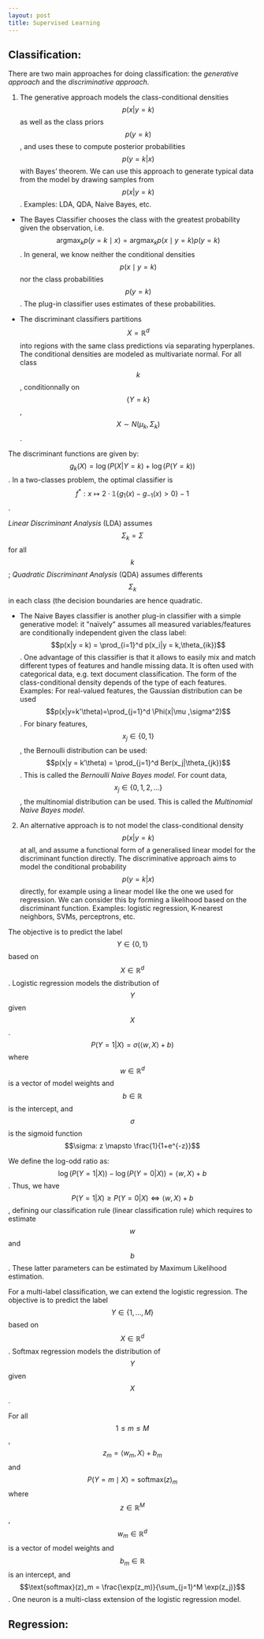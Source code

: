```yaml
---
layout: post
title: Supervised Learning
---
```


## Classification:

There are two main approaches for doing classification: the *generative approach* and the *discriminative approach*.

1. The generative approach models the class-conditional densities $$p(x|y = k)$$ as well as the class priors $$p(y = k)$$, and uses these to compute posterior probabilities $$p(y = k|x)$$ with Bayes’ theorem. We can use this approach to generate typical data from the model by drawing samples from $$p(x|y = k)$$.
Examples: LDA, QDA, Naive Bayes, etc.

* The Bayes Classifier chooses the class with the greatest probability given the observation, i.e. $$\text{argmax}_k p(y = k \mid x) = \text{argmax}_k p(x \mid y = k) p(y = k)$$.
In general, we know neither the conditional densities $$p(x \mid y = k)$$ nor the class probabilities $$p(y = k)$$.
The plug-in classifier uses estimates of these probabilities.

* The discriminant classifiers partitions $$X = \mathbb{R}^d$$ into regions with the same class predictions via separating hyperplanes. The conditional densities are modeled as multivariate normal. For all class $$k$$, conditionnally on $$\lbrace Y = k \rbrace$$,
$$X \sim N(\mu_k,\Sigma_k)$$.

The discriminant functions are given by: $$g_k(X) = \log(P(X|Y=k) + \log(P(Y=k))$$.
In a two-classes problem, the optimal classifier is $$f^*: x \mapsto 2 \cdot \mathbb{1} \lbrace g_1(x) - g_{-1}(x) > 0 \rbrace - 1$$.

*Linear Discriminant Analysis* (LDA) assumes $$\Sigma_k = \Sigma$$ for all $$k$$; *Quadratic Discriminant Analysis* (QDA) assumes differents $$\Sigma_k$$ in each class (the decision boundaries are hence quadratic.

* The Naive Bayes classifier is another plug-in classifier with a simple generative model: it "naïvely" assumes all measured variables/features are conditionally independent given the class label:
$$p(x|y = k) = \prod_{i=1}^d p(x_i|y = k,\theta_{ik})$$. One advantage of this classifier is that it allows to easily mix and match different types of features and handle missing data. It is often used with categorical data, e.g. text document classification. The form of the class-conditional density depends of the type of each features.
Examples:
For real-valued features, the Gaussian distribution can be used $$p(x|y=k'\theta)=\prod_{j=1}^d \Phi(x|\mu ,\sigma^2)$$.
For binary features, $$x_j \in  \lbrace 0, 1 \rbrace$$, the Bernoulli distribution can be used: $$p(x|y = k′\theta) = \prod_{j=1}^d Ber(x_j|\theta_{jk})$$. This is called the *Bernoulli Naive Bayes model*.
For count data, $$x_j \in \lbrace 0, 1, 2, ... \rbrace$$, the multinomial distribution can be used. This is called the *Multinomial Naive Bayes model*.

2. An alternative approach is to not model the class-conditional density $$p(x|y = k)$$ at all, and assume a functional form of a generalised linear model for the discriminant function directly. The discriminative approach aims to model the conditional probability $$p(y = k|x)$$ directly, for example using a linear model like the one we used for regression. We can consider this by forming a likelihood based on the discriminant function.
Examples: logistic regression, K-nearest neighbors, SVMs, perceptrons, etc. 

The objective is to predict the label $$Y\in \lbrace 0, 1 \rbrace$$ based on $$X \in \mathbb{R}^d$$. Logistic regression models the distribution of $$Y$$ given $$X$$.
$$P(Y=1|X) = \sigma(\langle w,X \rangle +b)$$ where $$w \in \mathbb{R}^d$$ is a vector of model weights and $$b \in \mathbb{R}$$ is the intercept, and $$\sigma$$ is the sigmoid function $$\sigma: z \mapsto \frac{1}{1+e^{-z}}$$

We define the log-odd ratio as: $$\log(P(Y=1|X)) - \log(P(Y=0|X)) = \langle w, X \rangle +b$$. Thus, we have $$P(Y=1|X) \geq P(Y=0|X) \iff \langle w,X \rangle +b$$, defining our classification rule (linear classification rule) which requires to estimate $$w$$ and $$b$$.
These latter parameters can be estimated by Maximum Likelihood estimation.

For a multi-label classification, we can extend the logistic regression. The objective is to predict the label $$Y \in \lbrace 1, ..., M \rbrace$$ based on $$X \in \mathbb{R}^d$$. Softmax regression models the distribution of $$Y$$ given $$X$$.

For all $$1 \leq m \leq M$$, $$z_m = \langle w_m, X \rangle + b_m$$ and $$P(Y=m \mid X) = \text{softmax}(z)_m$$ where $$z \in \mathbb{R}^M$$, $$w_m \in \mathbb{R}^d$$ is a vector of model weights and $$b_m \in \mathbb{R}$$ is an intercept, and $$\text{softmax}(z)_m = \frac{\exp(z_m)}{\sum_{j=1}^M \exp(z_j)}$$. One neuron is a multi-class extension of the logistic regression model.


## Regression:


